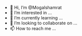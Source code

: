 - 👋 Hi, I’m @Mogalshamrat
- 👀 I’m interested in ...
- 🌱 I’m currently learning ...
- 💞️ I’m looking to collaborate on ...
- 📫 How to reach me ...

<!---
Mogalshamrat/Mogalshamrat is a ✨ special ✨ repository because its `README.md` (this file) appears on your GitHub profile.
You can click the Preview link to take a look at your changes.
--->
